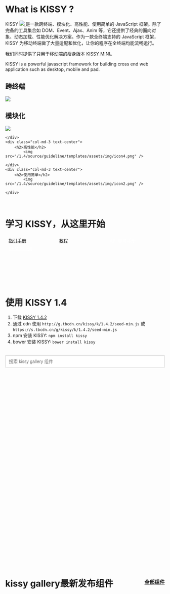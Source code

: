 <p></p>

# What is KISSY ?

KISSY <a href="https://travis-ci.org/kissyteam/kissy" target="_blank">
                        <img src="https://secure.travis-ci.org/kissyteam/kissy.png?branch=master"/>
                    </a> 是一款跨终端、模块化、高性能、使用简单的 JavaScript 框架。除了完备的工具集合如 DOM、Event、Ajax、Anim 等，它还提供了经典的面向对象、动态加载、性能优化解决方案。作为一款全终端支持的 JavaScript 框架，KISSY 为移动终端做了大量适配和优化，让你的程序在全终端均能流畅运行。


我们同时提供了只用于移动端的瘦身版本 [KISSY MINI](http://m.kissyui.com)。

KISSY is a powerful javascript framework for building cross end web application such as desktop, mobile and pad.

<div class="row-fluid">
	<div class="col-md-3 text-center">
		<h2>跨终端</h2>
			<img src="/1.4/source/guideline/templates/assets/img/icon1.png" />
	</div>
	<div class="col-md-3 text-center">
		<h2>模块化</h2>
			<img src="/1.4/source/guideline/templates/assets/img/icon3.png" />
	
	</div>
	<div class="col-md-3 text-center">
		<h2>高性能</h2>
			<img src="/1.4/source/guideline/templates/assets/img/icon4.png" />
	
	</div>
	<div class="col-md-3 text-center">
		<h2>使用简单</h2>
			<img src="/1.4/source/guideline/templates/assets/img/icon2.png" />
	
	</div>
</div>

<p>&nbsp;</p>

# 学习 KISSY，从这里开始

<div class="jumbotron row-fluid text-center">
        <a class="btn btn-primary btn-lg btn-block" href="/1.4/docs/html/guideline/get-started.html">指引手册</a>
        <a class="btn btn-primary btn-lg btn-block" href="/1.4/docs/html/tutorials/">教程</a>
        <a class="btn btn-info btn-lg btn-block" href="/1.4/docs/html/api/" style="color:white">API 参考手册</a>
        <a class="btn btn-info btn-lg btn-block" href="/1.4/docs/html/demo/" style="color:white">DEMO 示例</a>
</div>


# 使用 KISSY 1.4

1. 下载 [KISSY 1.4.2](https://github.com/kissyteam/kissy/archive/v1.4.2.zip)
2. 通过 cdn 使用 `http://g.tbcdn.cn/kissy/k/1.4.2/seed-min.js` 或  `https://s.tbcdn.cn/g/kissy/k/1.4.2/seed-min.js`
3. npm 安装 KISSY: ``npm install kissy``
4. bower 安装 KISSY: ``bower install kissy``

<div class="search-combobox" id="combobox">
    <div class="search-combobox-input-wrap">
        <input id="q" name="q" accesskey="s" placeholder="搜索 kissy gallery 组件" class="search-combobox-input" autocomplete="off">
    </div>
</div>

<div id="J_ComsRecommend"></div>

<h1 class="gallery-coms-title">
    kissy gallery最新发布组件
    <a href="http://gallery.kissyui.com/coms">全部组件</a>
</h1>

<style>
    .img-rounded{
        box-shadow:0 0 8px -3px black;
    }

    .com-desc{
        height:70px;
        line-height: 24px;
        overflow: hidden;
        margin-bottom: 10px;
    }
    .gallery-coms-title{
        margin-top:40px;
        position: relative;
    }
    .gallery-coms-title a{
        position: absolute;
        right: 0;
        top: 4px;
        font-size:16px;
    }
    .com{
        margin-top: 15px;
        padding-right: 0;
    }
    .com-box{
        background-color: #fff;
        padding: 20px;
        border: 4px solid #fff;
        -webkit-transition: border 0.3s;
        transition: border 0.3s;
    }
    .com-box h2{
        height: 20px;
        overflow: hidden;
    }
    .recommend-box{
        padding:0;
    }
    .recommend-box h2{
        padding: 10px;
        margin: 0;
        height: 40px;
    }
    .recommend-box p{
        padding: 0 10px;
        margin-bottom: 20px;
    }
    #J_ComsRecommend{
        height: 600px;
    }
    .recommend-box img{
        width: 210px;
        height: 200px;
    }
    .com a{
        color: #30abd5;
    }
    .com a .com-box h2{
        font-weight: bold;
        font-size: 20px;
    }
    .com a .com-box p{
        color:#666;
    }
    .com a:hover{
        color:#333;
        text-decoration: none;
    }
    .com-box:hover{
        border-color: #30abd5;
    }
    .jumbotron{
        height:150px;
    }
    .jumbotron a{
        width: 150px;
        float: left;
        margin-top: 5px;
        margin-left: 10px;
    }

    .search-combobox-input-wrap {
        vertical-align: middle;
        position: relative;
        overflow: hidden;
    }

    .search-combobox-input {
        font-size: 12px;
        width: 100%;
        margin: 20px 0;
        vertical-align: middle;
        background-color: #fff;
        border: 0;
        color: #000;
        border:1px solid #ccc;
        padding: 10px;
    }

    .search-combobox-input {
        overflow-y: visible;
        font-size: 100%;
    }
    .search-popupmenu{
        border: 1px solid #ccc;
        background-color: #fff;
        height: 200px;
        overflow-y: scroll;
    }
    .search-menuitem{
        padding: 10px;
    }
    .search-menuitem a{
        color: #666;
    }
    .search-menuitem a:hover{
        color: #0066bb;
    }
    .search-popupmenu-hidden{
        visibility: hidden;
    }
</style>


<div id="J_Coms">

</div>
<script type="text/xtemplate" class="J_ComsTpl">
    <div class="row-fluid index-box">
        {{#each result}}
        <div class="col-md-4 com">
            <a href="http://gallery.kissyui.com/{{name}}/{{version}}/guide/index.html">
                <div class="com-box">
                    <h2>{{name}}</h2>
                    <p class="com-author">by {{author.name}}</p>
                    <p class="com-desc">{{#if desc!==""}}{{desc}}{{else}}{{description}}{{/if}}</p>
                </div>
            </a>
        </div>
        {{/each}}
    </div>
</script>
<script type="text/xtemplate" class="J_ComsRecommendTpl">
    <div class="row-fluid index-box">
        {{#each data}}
        <div class="col-md-4 com">
            <a href="{{url}}" title="{{title}}">
                <div class="com-box recommend-box">
                    <img src="{{image}}" />
                    <h2>{{title}}</h2>
                    <p>{{desc}}</p>
                </div>
            </a>
        </div>
        {{/each}}
    </div>
</script>
 
<p>&nbsp;</p>

<script>
    //gallery组件列表
    (function(){
        KISSY.use('node,io,xtemplate,combobox',function(S,Node,io,XTemplate,ComboBox){
            io.jsonp('http://gallery.kissyui.com/api/coms?len=12',function(data){
                var tpl = Node.all('.J_ComsTpl').html();
                var html = new XTemplate(tpl).render(data);
                $('#J_Coms').html(html);
            })

            io.jsonp('http://gallery.kissyui.com/api/index-ad?len=6',function(data){
                var tpl = Node.all('.J_ComsRecommendTpl').html();
                var html = new XTemplate(tpl).render(data);
                $('#J_ComsRecommend').html(html);
            })

            var tmpl = "<a href='http://gallery.kissyui.com/{name}/{version}/guide/index.html'><div class='item-wrapper'>" +
                    "{name}" +
                    "<span> by {userName}</span>" +
                    "</div></a>";

            var comboBox = new ComboBox({
                prefixCls: 'search-',
                placeholder: '点我搜索',
                srcNode: S.one("#combobox"),
                dataSource: new ComboBox.RemoteDataSource({
                    xhrCfg: {
                        url: 'http://gallery.kissyui.com/api/search',
                        dataType: 'jsonp',
                        data: {
                            k: 1,
                            code: "utf-8"
                        }
                    },
                    paramName: "name",
                    parse: function (query, results) {
                        // 返回结果对象数组
                        return results.result;
                    },
                    cache: true
                }),
                format: function (query, results) {
                    var ret = [];
                    S.each(results, function (r) {
                        r.userName = r.author.name;
                        var item = {
                            // 点击菜单项后要放入 input 中的内容
                            textContent: r.name,
                            // 菜单项的
                            content: S.substitute(tmpl, r)
                        };
                        ret.push(item);
                    });
                    return ret;
                }
            });
            comboBox.render();
        })
    })();
</script>
